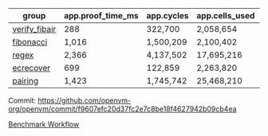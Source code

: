 | group | app.proof_time_ms | app.cycles | app.cells_used | leaf.proof_time_ms | leaf.cycles | leaf.cells_used |
| -- | -- | -- | -- | -- | -- | -- |
| [verify_fibair](https://github.com/openvm-org/openvm/blob/benchmark-results/benchmarks-pr/2174/verify_fibair-f9607efc20d37fc2e7c8be18f4627942b09cb4ea.md) | 288 |  322,700 |  2,058,654 |- | - | - |
| [fibonacci](https://github.com/openvm-org/openvm/blob/benchmark-results/benchmarks-pr/2174/fibonacci-f9607efc20d37fc2e7c8be18f4627942b09cb4ea.md) | 1,016 |  1,500,209 |  2,100,402 |- | - | - |
| [regex](https://github.com/openvm-org/openvm/blob/benchmark-results/benchmarks-pr/2174/regex-f9607efc20d37fc2e7c8be18f4627942b09cb4ea.md) | 2,366 |  4,137,502 |  17,695,216 |- | - | - |
| [ecrecover](https://github.com/openvm-org/openvm/blob/benchmark-results/benchmarks-pr/2174/ecrecover-f9607efc20d37fc2e7c8be18f4627942b09cb4ea.md) | 699 |  122,859 |  2,263,820 |- | - | - |
| [pairing](https://github.com/openvm-org/openvm/blob/benchmark-results/benchmarks-pr/2174/pairing-f9607efc20d37fc2e7c8be18f4627942b09cb4ea.md) | 1,423 |  1,745,742 |  25,468,210 |- | - | - |


Commit: https://github.com/openvm-org/openvm/commit/f9607efc20d37fc2e7c8be18f4627942b09cb4ea

[Benchmark Workflow](https://github.com/openvm-org/openvm/actions/runs/18920305075)
